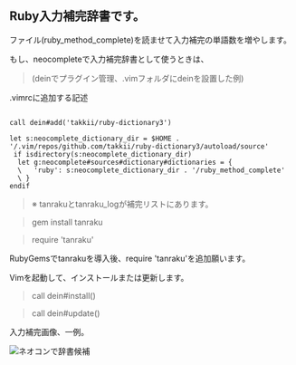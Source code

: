 ## Ruby入力補完辞書です。

ファイル(ruby_method_complete)を読ませて入力補完の単語数を増やします。

もし、neocompleteで入力補完辞書として使うときは、

>(deinでプラグイン管理、.vimフォルダにdeinを設置した例)

.vimrcに追加する記述

```

call dein#add('takkii/ruby-dictionary3')

let s:neocomplete_dictionary_dir = $HOME . '/.vim/repos/github.com/takkii/ruby-dictionary3/autoload/source'
 if isdirectory(s:neocomplete_dictionary_dir)
  let g:neocomplete#sources#dictionary#dictionaries = {
  \   'ruby': s:neocomplete_dictionary_dir . '/ruby_method_complete'
  \ }
endif

```

>※ tanrakuとtanraku_logが補完リストにあります。

>gem install tanraku

>require 'tanraku'

RubyGemsでtanrakuを導入後、require 'tanraku'を追加願います。

Vimを起動して、インストールまたは更新します。

> call dein#install()

> call dein#update()

入力補完画像、一例。

![ネオコンで辞書候補](https://github.com/takkii/ruby-dictionary3/blob/master/images/image.jpg)
